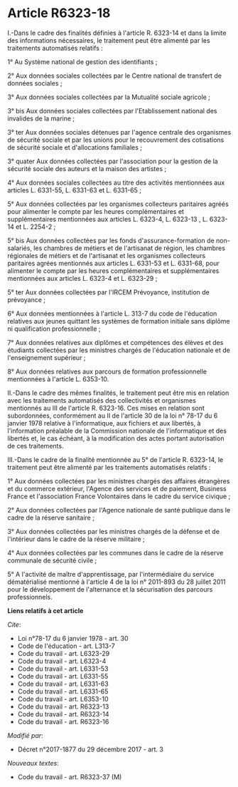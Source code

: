 # Article R6323-18

I.-Dans le cadre des finalités définies à l'article R. 6323-14 et dans la limite des informations nécessaires, le traitement
peut être alimenté par les traitements automatisés relatifs :

1° Au Système national de gestion des identifiants ;

2° Aux données sociales collectées par le Centre national de transfert de données sociales ;

3° Aux données sociales collectées par la Mutualité sociale agricole ;

3° bis Aux données sociales collectées par l'Etablissement national des invalides de la marine ;

3° ter Aux données sociales détenues par l'agence centrale des organismes de sécurité sociale et par les unions pour le
recouvrement des cotisations de sécurité sociale et d'allocations familiales ;

3° quater Aux données collectées par l'association pour la gestion de la sécurité sociale des auteurs et la maison des
artistes ;

4° Aux données sociales collectées au titre des activités mentionnées aux articles L. 6331-55, L. 6331-63 et L. 6331-65 ;

5° Aux données collectées par les organismes collecteurs paritaires agréés pour alimenter le compte par les heures
complémentaires et supplémentaires mentionnées aux articles L. 6323-4, L. 6323-13 , L. 6323-14 et L. 2254-2 ;

5° bis Aux données collectées par les fonds d'assurance-formation de non-salariés, les chambres de métiers et de l'artisanat
de région, les chambres régionales de métiers et de l'artisanat et les organismes collecteurs paritaires agrées mentionnés
aux articles L. 6331-53 et L. 6331-68, pour alimenter le compte par les heures complémentaires et supplémentaires mentionnées
aux articles L. 6323-4 et L. 6323-29 ;

5° ter Aux données collectées par l'IRCEM Prévoyance, institution de prévoyance ;

6° Aux données mentionnées à l'article L. 313-7 du code de l'éducation relatives aux jeunes quittant les systèmes de
formation initiale sans diplôme ni qualification professionnelle ;

7° Aux données relatives aux diplômes et compétences des élèves et des étudiants collectées par les ministres chargés de
l'éducation nationale et de l'enseignement supérieur ;

8° Aux données relatives aux parcours de formation professionnelle mentionnées à l'article L. 6353-10.

II.-Dans le cadre des mêmes finalités, le traitement peut être mis en relation avec les traitements automatisés des
collectivités et organismes mentionnés au III de l'article R. 6323-16. Ces mises en relation sont subordonnées, conformément
au II de l'article 30 de la loi n° 78-17 du 6 janvier 1978 relative à l'informatique, aux fichiers et aux libertés, à
l'information préalable de la Commission nationale de l'informatique et des libertés et, le cas échéant, à la modification
des actes portant autorisation de ces traitements.

III.-Dans le cadre de la finalité mentionnée au 5° de l'article R. 6323-14, le traitement peut être alimenté par les
traitements automatisés relatifs :

1° Aux données collectées par les ministres chargés des affaires étrangères et du commerce extérieur, l'Agence des services
et de paiement, Business France et l'association France Volontaires dans le cadre du service civique ;

2° Aux données collectées par l'Agence nationale de santé publique dans le cadre de la réserve sanitaire ;

3° Aux données collectées par les ministres chargés de la défense et de l'intérieur dans le cadre de la réserve militaire ;

4° Aux données collectées par les communes dans le cadre de la réserve communale de sécurité civile ;

5° A l'activité de maître d'apprentissage, par l'intermédiaire du service dématérialisé mentionné à l'article 4 de la loi n°
2011-893 du 28 juillet 2011 pour le développement de l'alternance et la sécurisation des parcours professionnels.

**Liens relatifs à cet article**

_Cite_:

  - Loi n°78-17 du 6 janvier 1978 - art. 30
  - Code de l'éducation - art. L313-7
  - Code du travail - art. L6323-29
  - Code du travail - art. L6323-4
  - Code du travail - art. L6331-53
  - Code du travail - art. L6331-55
  - Code du travail - art. L6331-63
  - Code du travail - art. L6331-65
  - Code du travail - art. L6353-10
  - Code du travail - art. R6323-13
  - Code du travail - art. R6323-14
  - Code du travail - art. R6323-16

_Modifié par_:

  - Décret n°2017-1877 du 29 décembre 2017 - art. 3

_Nouveaux textes_:

  - Code du travail - art. R6323-37 (M)
